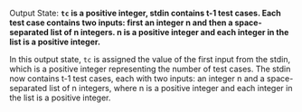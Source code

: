 Output State: **`tc` is a positive integer, stdin contains t-1 test cases. Each test case contains two inputs: first an integer n and then a space-separated list of n integers. n is a positive integer and each integer in the list is a positive integer.**

In this output state, `tc` is assigned the value of the first input from the stdin, which is a positive integer representing the number of test cases. The stdin now contains t-1 test cases, each with two inputs: an integer n and a space-separated list of n integers, where n is a positive integer and each integer in the list is a positive integer.